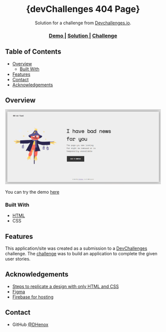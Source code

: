 <!-- Please update value in the {}  -->

<h1 align="center">{devChallenges 404 Page}</h1>

<div align="center">
   Solution for a challenge from  <a href="http://devchallenges.io" target="_blank">Devchallenges.io</a>.
</div>

<div align="center">
  <h3>
    <a href="https://dhenox-devchallenges-404-page.firebaseapp.com">
      Demo
    </a>
    <span> | </span>
    <a href="https://{your-url-to-the-solution}">
      Solution
    </a>
    <span> | </span>
    <a href="https://devchallenges.io/challenges/wBunSb7FPrIepJZAg0sY">
      Challenge
    </a>
  </h3>
</div>

<!-- TABLE OF CONTENTS -->

## Table of Contents

- [Overview](#overview)
  - [Built With](#built-with)
- [Features](#features)
- [Contact](#contact)
- [Acknowledgements](#acknowledgements)

<!-- OVERVIEW -->

## Overview

![screenshot](https://github.com/DHenox/devchallenge-404_page/blob/main/Overview.png)

You can try the demo [here](https://dhenox-devchallenges-404-page.firebaseapp.com)

### Built With

<!-- This section should list any major frameworks that you built your project using. Here are a few examples.-->

- [HTML](https://html.com/)
- CSS

## Features

<!-- List the features of your application or follow the template. Don't share the figma file here :) -->

This application/site was created as a submission to a [DevChallenges](https://devchallenges.io/challenges) challenge. The [challenge](https://devchallenges.io/challenges/wBunSb7FPrIepJZAg0sY) was to build an application to complete the given user stories.


## Acknowledgements

<!-- This section should list any articles or add-ons/plugins that helps you to complete the project. This is optional but it will help you in the future. For exmpale -->
- [Steps to replicate a design with only HTML and CSS](https://devchallenges-blogs.web.app/how-to-replicate-design/)
- [Figma](https://www.figma.com/file/QeKWLNhB13zDjJzqR22TKE/404-page-challenge)
- [Firebase for hosting](https://firebase.google.com)

## Contact

- GitHub [@DHenox](https://github.com/DHenox)
